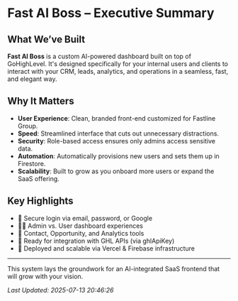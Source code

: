 # Fast AI Boss – Executive Summary

## What We’ve Built
**Fast AI Boss** is a custom AI-powered dashboard built on top of GoHighLevel. It's designed specifically for your internal users and clients to interact with your CRM, leads, analytics, and operations in a seamless, fast, and elegant way.

## Why It Matters
- **User Experience**: Clean, branded front-end customized for Fastline Group.
- **Speed**: Streamlined interface that cuts out unnecessary distractions.
- **Security**: Role-based access ensures only admins access sensitive data.
- **Automation**: Automatically provisions new users and sets them up in Firestore.
- **Scalability**: Built to grow as you onboard more users or expand the SaaS offering.

## Key Highlights
- 🔐 Secure login via email, password, or Google
- 🧑‍💼 Admin vs. User dashboard experiences
- 🎯 Contact, Opportunity, and Analytics tools
- 🔌 Ready for integration with GHL APIs (via ghlApiKey)
- 🚀 Deployed and scalable via Vercel & Firebase infrastructure

---

This system lays the groundwork for an AI-integrated SaaS frontend that will grow with your vision.

_Last Updated: 2025-07-13 20:46:26_

